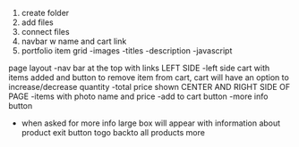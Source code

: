 1. create folder
2. add files
3. connect files
4. navbar w name and cart link
5. portfolio item grid
    -images
    -titles
    -description
    -javascript

page layout
-nav bar at the top with links
LEFT SIDE
-left side cart with items added and button to remove item from cart, cart will have an option to increase/decrease quantity
-total price shown 
CENTER AND RIGHT SIDE OF PAGE
-items with photo name and price
-add to cart button
-more info button
- when asked for more info large box will appear with information about product exit button togo backto all products
more